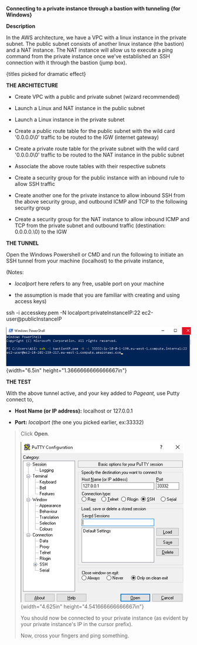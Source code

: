 **Connecting to a private instance through a bastion with tunneling {for
Windows}**

**Description**

In the AWS architecture, we have a VPC with a linux instance in the
private subnet. The public subnet consists of another linux instance
(the bastion) and a NAT instance. The NAT instance will allow us to
execute a ping command from the private instance once we've established
an SSH connection with it through the bastion (jump box).

{titles picked for dramatic effect}

**THE ARCHITECTURE**

-   Create VPC with a public and private subnet (wizard recommended)

-   Launch a Linux and NAT instance in the public subnet

-   Launch a Linux instance in the private subnet

-   Create a public route table for the public subnet with the wild card
    '0.0.0.0\\0' traffic to be routed to the IGW (internet gateway)

-   Create a private route table for the private subnet with the wild
    card '0.0.0.0\\0' traffic to be routed to the NAT instance in the
    public subnet

-   Associate the above route tables with their respective subnets

-   Create a security group for the public instance with an inbound rule
    to allow SSH traffic

-   Create another one for the private instance to allow inbound SSH
    from the above security group, and outbound ICMP and TCP to the
    following security group

-   Create a security group for the NAT instance to allow inbound ICMP
    and TCP from the private subnet and outbound traffic (destination:
    0.0.0.0.\\0) to the IGW

**THE TUNNEL**

Open the Windows Powershell or CMD and run the following to initiate an
SSH tunnel from your machine (localhost) to the private instance,

(Notes:

-   *localport* here refers to any free, usable port on your machine

-   the assumption is made that you are familiar with creating and using
    access keys)

ssh -i accesskey.pem -N localport:privateInstanceIP:22
ec2-user\@publicInstanceIP

![](image1.png){width="6.5in" height="1.3666666666666667in"}

**THE TEST**

With the above tunnel active, and your key added to *Pageant,* use Putty
connect to,

-   **Host Name (or IP address):** localhost or 127.0.0.1

-   **Port:** *localport* (the one you picked earlier, ex:33332)

> Click **Open**.
>
> ![](image2.png){width="4.625in" height="4.541666666666667in"}
>
> You should now be connected to your private instance (as evident by
> your private instance's IP in the cursor prefix).
>
> Now, cross your fingers and ping something.
